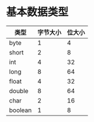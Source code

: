 # 基本数据类型

类型|字节大小|位大小
-|-|-|
byte|1|4
short|2|8
int|4|32
long|8|64
float|4|32
double|8|64
char|2|16
boolean|1|8
